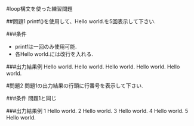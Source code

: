 #loop構文を使った練習問題

##問題1
printf()を使用して、Hello world.を5回表示して下さい.

###条件
* printfは一回のみ使用可能.
* 各Hello world.には改行を入れる.

###出力結果例
    Hello world.
    Hello world.
    Hello world.
    Hello world.
    Hello world.

#問題2
問題1の出力結果の行頭に行番号を表示して下さい.

###条件
問題1と同じ

###出力結果例
    1 Hello world.
    2 Hello world.
    3 Hello world.
    4 Hello world.
    5 Hello world.
